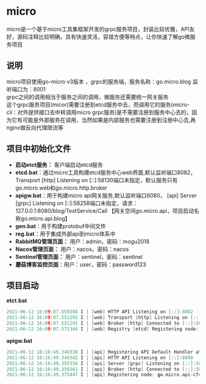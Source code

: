 # micro
micro是一个基于micro工具集框架开发的grpc服务项目，封装比较优雅，API友好，源码注释比较明确，具有快速灵活，容错方便等特点，让你快速了解go微服务项目

## 说明
micro项目使用go-micro v3版本 ，grpc的服务端，服务名称：go.micro.blog 监听端口为：8001  
grpc之间的调用相当于服务之间的调用，微服务还需要统一网关服务  
这个grpc服务项目(micor)需要注册到etcd服务中去，而调用它的服务(micro-cli：对外提供接口去中转调用micro grpc服务)是不需要注册到服务中心去的，因为它有可能是外部服务在调用，当然如果是内部服务也需要注册到注册中心去,再nginx做反向代理限流等  

## 项目中初始化文件
- **启动etct服务：** 客户端启动etcd服务
- **etcd.bat**：通过micro工具构建etcd服务中心web界面,默认监听端口8082， Transport [http] Listening on [::]:58130端口未指定，默认服务只有go.micro.web和go.micro.http.broker
- **apigw.bat**：用于构建micro api网关服务,默认监听端口8080， [api] Server [grpc] Listening on [::]:58258端口未指定，请求：127.0.0.1:8080/blog/TestService/Call 【网关空间go.micro.api，项目启动名称go.micro.api.blog】
- **gen.bat**：用于构建protobuf中间文件
- **reg.bat**：用于集成外部api到micro体系中
- **RabbitMQ管理页面：** 用户：admin，密码：mogu2018
- **Nacos管理页面：** 用户：nacos，密码：nacos
- **Sentinel管理页面：** 用户：sentinel，密码：sentinel
- **蘑菇博客监控页面**：用户：user，密码：password123


## 项目启动
**etct.bat**
```go
2021-06-12 16:09:07.550288 I | [web] HTTP API Listening on [::]:8082
2021-06-12 16:09:07.551291 I | [web] Transport [http] Listening on [::]:58130
2021-06-12 16:09:07.551291 I | [web] Broker [http] Connected to [::]:58131
2021-06-12 16:09:07.571344 I | [web] Registry [etcd] Registering node: go.micro.web-6feb1024-a20a-4c4c-94f9-966a5d401d3b

```

**apigw.bat**
```go
2021-06-12 16:16:49.348338 I | [api] Registering API Default Handler at /
2021-06-12 16:16:49.349342 I | [api] HTTP API Listening on [::]:8080
2021-06-12 16:16:49.355356 I | [api] Server [grpc] Listening on [::]:58258
2021-06-12 16:16:49.356361 I | [api] Broker [http] Connected to [::]:58259
2021-06-12 16:16:49.375447 I | [api] Registering node: go.micro.api-cf4e6fa5-2f61-4bdb-b33e-3edd077811a5
```
